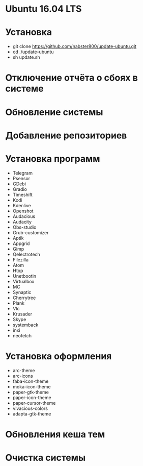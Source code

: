# Ubuntu 16.04 LTS

# Установка
* git clone https://github.com/nabster800/update-ubuntu.git
* cd ./update-ubuntu
* sh update.sh

# Отключение отчёта о сбоях в системе

# Обновление системы

# Добавление репозиториев

# Установка программ
* Telegram
* Psensor
* GDebi
* Gradio
* Timeshift
* Kodi
* Kdenlive
* Openshot
* Audacious
* Audacity
* Obs-studio
* Grub-customizer
* Aptik
* Appgrid
* Gimp
* Qelectrotech
* Filezilla
* Atom
* Htop
* Unetbootin
* Virtualbox
* MC
* Synaptic
* Cherrytree
* Plank
* Vlc
* Krusader
* Skype
* systemback
* inxi
* neofetch

# Установка оформления
* arc-theme
* arc-icons
* faba-icon-theme
* moka-icon-theme
* paper-gtk-theme
* paper-icon-theme
* paper-cursor-theme
* vivacious-colors
* adapta-gtk-theme

# Обновления кеша тем

# Очистка системы
